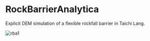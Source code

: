 ﻿# RockBarrierAnalytica
Explicit DEM simulation of a flexible rockfall barrier in Taichi Lang.

![rba1](https://github.com/igasparini/RockBarrierAnalytica/assets/89297816/8ffdf758-a989-47eb-9206-9fb481c25b18)
